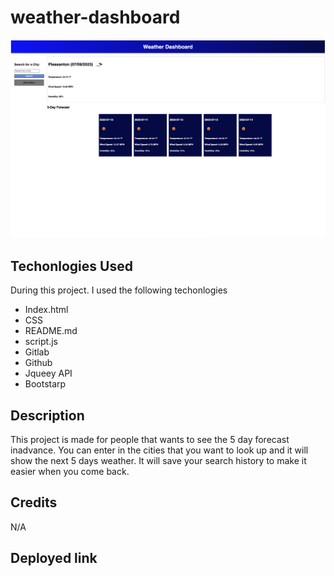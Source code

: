 # weather-dashboard

![site](./images/IMG1.png)

## Techonlogies Used
During this project. I used the following techonlogies 
- Index.html 
- CSS 
- README.md 
- script.js
- Gitlab 
- Github
- Jqueey API
- Bootstarp

## Description
This project is made for people that wants to see the 5 day forecast inadvance. You can enter in the cities that you want to look up and it will show the next 5 days weather. It will save your search history to make it easier when you come back. 

## Credits
N/A

## Deployed link
